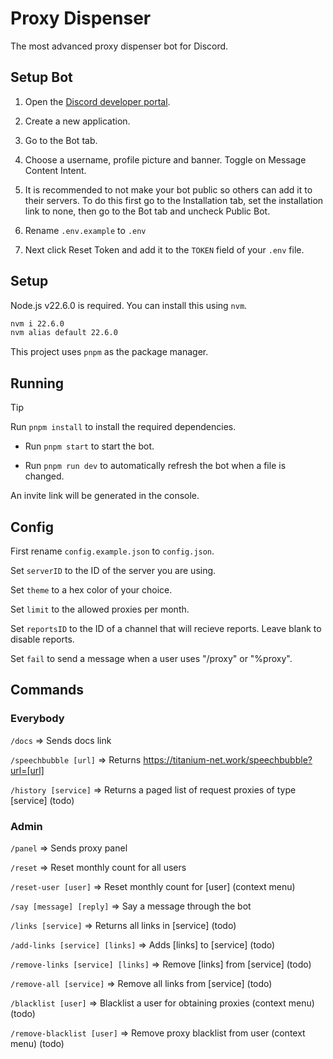 # Proxy Dispenser

The most advanced proxy dispenser bot for Discord.

## Setup Bot

1. Open the [Discord developer portal](https://discord.com/developers/applications).

2. Create a new application.

3. Go to the Bot tab.

4. Choose a username, profile picture and banner. Toggle on Message Content Intent.

5. It is recommended to not make your bot public so others can add it to their servers. To do this first go to the Installation tab, set the installation link to none, then go to the Bot tab and uncheck Public Bot.

6. Rename `.env.example` to `.env`

7. Next click Reset Token and add it to the `TOKEN` field of your `.env` file.

## Setup

Node.js v22.6.0 is required. You can install this using `nvm`.

```bash
nvm i 22.6.0
nvm alias default 22.6.0
```

This project uses `pnpm` as the package manager.

## Running

> [!TIP]
> Run `pnpm install` to install the required dependencies.

- Run `pnpm start` to start the bot.

- Run `pnpm run dev` to automatically refresh the bot when a file is changed.

An invite link will be generated in the console.

## Config

First rename `config.example.json` to `config.json`.

Set `serverID` to the ID of the server you are using.

Set `theme` to a hex color of your choice.

Set `limit` to the allowed proxies per month.

Set `reportsID` to the ID of a channel that will recieve reports. Leave blank to disable reports.

Set `fail` to send a message when a user uses "/proxy" or "%proxy".

## Commands

### Everybody

`/docs` => Sends docs link

`/speechbubble [url]` => Returns https://titanium-net.work/speechbubble?url=[url]

`/history [service]` => Returns a paged list of request proxies of type [service] (todo)

### Admin

`/panel` => Sends proxy panel

`/reset` => Reset monthly count for all users

`/reset-user [user]` => Reset monthly count for [user] (context menu)

`/say [message] [reply]` => Say a message through the bot

`/links [service]` => Returns all links in [service] (todo)

`/add-links [service] [links]` => Adds [links] to [service] (todo)

`/remove-links [service] [links]` => Remove [links] from [service] (todo)

`/remove-all [service]` => Remove all links from [service] (todo)

`/blacklist [user]` => Blacklist a user for obtaining proxies (context menu) (todo)

`/remove-blacklist [user]` => Remove proxy blacklist from user (context menu) (todo)
